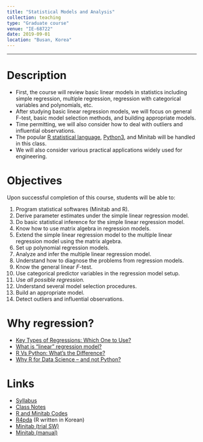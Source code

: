 ```yaml
---
title: "Statistical Models and Analysis"
collection: teaching
type: "Graduate course"
venue: "IE-68722"
date: 2019-09-01
location: "Busan, Korea"
---
```

---

Description
======
+ First, the course will review basic linear models in statistics 
  including simple regression, multiple regression, regression 
  with categorical variables and polynomials, etc.
+ After studying basic linear regression models, 
  we will focus on general F-test, basic model selection methods, 
  and building appropriate models.
+ Time permitting, we will also consider how to deal with outliers 
  and influential observations. 
+ The popular [R statistical language](https://www.r-project.org/), 
  [Python3](https://www.python.org/), and Minitab will be handled in this class.
+ We will also consider various practical applications widely used for engineering. 


Objectives 
======
Upon successful completion of this course, students will be able to:
1. Program statistical softwares (Minitab and R). 
1. Derive parameter estimates under the simple linear regression model. 
1. Do basic statistical inference for the simple linear regression model. 
1. Know how to use matrix algebra in regression models. 
1. Extend the simple linear regression model to the
      multiple linear regression model using the matrix algebra. 
1. Set up polynomial regression models. 
1. Analyze and infer the multiple linear regression model. 
1. Understand how to diagnose the problems from regression models. 
1. Know the general linear _F_-test. 
1. Use categorical predictor variables in the regression model setup. 
1. Use _all possible regression._ 
1. Understand several  model selection procedures. 
1. Build an appropriate model. 
1. Detect outliers and influential observations. 


Why regression?
======
+ [Key Types of Regressions: Which One to Use?](https://towardsdatascience.com/key-types-of-regressions-which-one-to-use-c1f25407a8a4)
+ [What is “linear” regression model?](https://towardsdatascience.com/what-is-linear-regression-model-f24f1a24f9bb)
+ [R Vs Python: What’s the Difference?](https://www.guru99.com/r-vs-python.html)
+ [Why R for Data Science – and not  Python?](http://blog.ephorie.de/why-r-for-data-science-and-not-python)


Links
======
+ [Syllabus](/files/syllabus/syl-IE-68722-2019.pdf)
+ [Class Notes](https://github.com/AppliedStat/LM/tree/master/Notes)
+ [R and Minitab Codes](https://github.com/AppliedStat/LM/)
+ [R4pda](http://r4pda.co.kr/) (R written in Korean)
+ [Minitab (trial SW)](http://www.minitab.com/en-us/products/minitab/free-trial/)
+ [Minitab (manual)](https://www.minitab.com/uploadedFiles/Documents/getting-started/Minitab17_GettingStarted-en.pdf)


